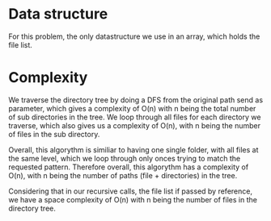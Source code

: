 # Data structure

For this problem, the only datastructure we use in an array, which holds the file list.

# Complexity

We traverse the directory tree by doing a DFS from the original path send as parameter, which gives a complexity of O(n) with n being the total number of sub directories in the tree.
We loop through all files for each directory we traverse, which also gives us a complexity of O(n), with n being the number of files in the sub directory.

Overall, this algorythm is similiar to having one single folder, with all files at the same level, which we loop through only onces trying to match the requested pattern.
Therefore overall, this algorythm has a complexity of O(n), with n being the number of paths (file + directories) in the tree.

Considering that in our recursive calls, the file list if passed by reference, we have a space complexity of O(n) with n being the number of files in the directory tree.